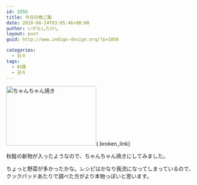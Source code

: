```yaml
---
id: 1056
title: 今日の晩ご飯
date: 2010-08-24T03:05:46+00:00
author: いがらしたけし
layout: post
guid: http://www.indigo-design.org/?p=1056

categories:
  - 日々
tags:
  - 料理
  - 日々
---
```

[<img src="http://art29.photozou.jp/pub/767/120767/photo/47086087.jpg" alt="ちゃんちゃん焼き" width="240" height="160" style="border:0" />](http://photozou.jp/photo/show/120767/47086087){.broken_link}

秋鮭の新物が入ったようなので、ちゃんちゃん焼きにしてみました。

ちょっと野菜が多かったかな。レシピはかなり我流になってしまっているので、クックパッドあたりで調べた方がより本物っぽいと思います。
